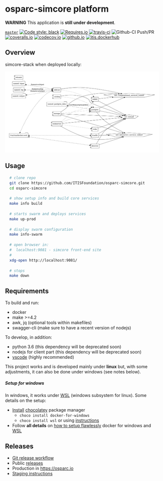 # osparc-simcore platform

**WARNING** This application is **still under development**.

<!-- NOTE: when branched replace `master` in urls -->
[`master`](https://github.com/itisfoundation/osparc-simcore/tree/master)
[![Code style: black]](https://github.com/psf/black)
[![Requires.io]](https://requires.io/github/ITISFoundation/osparc-simcore/requirements/?branch=master "State of third party python dependencies")
[![travis-ci]](https://travis-ci.org/ITISFoundation/osparc-simcore "State of CI: build, test and pushing images")
![Github-CI Push/PR](https://github.com/ITISFoundation/osparc-simcore/workflows/Github-CI%20Push/PR/badge.svg)
[![coveralls.io]](https://coveralls.io/github/ITISFoundation/osparc-simcore?branch=master)
[![codecov.io]](https://codecov.io/gh/ITISFoundation/osparc-simcore)
[![github.io]](https://itisfoundation.github.io/)
[![itis.dockerhub]](https://hub.docker.com/u/itisfoundation)



<!-- ADD HERE ALL BADGE URLS -->
[Code style: black]:https://img.shields.io/badge/code%20style-black-000000.svg
[Requires.io]:https://img.shields.io/requires/github/ITISFoundation/osparc-simcore.svg
[travis-ci]:https://travis-ci.org/ITISFoundation/osparc-simcore.svg?branch=master
[github.io]:https://img.shields.io/website-up-down-green-red/https/itisfoundation.github.io.svg?label=documentation
[itis.dockerhub]:https://img.shields.io/website/https/hub.docker.com/u/itisfoundation.svg?down_color=red&label=dockerhub%20repos&up_color=green
[coveralls.io]:https://coveralls.io/repos/github/ITISFoundation/osparc-simcore/badge.svg?branch=master
[codecov.io]:https://codecov.io/gh/ITISFoundation/osparc-simcore/branch/master/graph/badge.svg

<!---------------------------->

## Overview

simcore-stack when deployed locally:

![](docs/img/.stack-simcore-version.yml.png)

## Usage

```bash
  # clone repo
  git clone https://github.com/ITISFoundation/osparc-simcore.git
  cd osparc-simcore

  # show setup info and build core services
  make info build

  # starts swarm and deploys services
  make up-prod

  # display swarm configuration
  make info-swarm

  # open browser in:
  #  localhost:9081 - simcore front-end site
  #
  xdg-open http://localhost:9081/

  # stops
  make down
```

## Requirements

To build and run:

- docker
- make >=4.2
- awk, jq (optional tools within makefiles)
- swagger-cli (make sure to have a recent version of nodejs)

To develop, in addition:

- python 3.6 (this dependency will be deprecated soon)
- nodejs for client part (this dependency will be deprecated soon)
- [vscode] (highly recommended)

This project works and is developed mainly under **linux** but, with some adjustments, it can also be done under windows (see notes below).

##### Setup for **windows**

In windows, it works under [WSL] (windows subsystem for linux). Some details on the setup:

- [Install](https://chocolatey.org/docs/installation) [chocolatey] package manager
  - ``choco install docker-for-windows``
  - ``choco install wsl`` or using [instructions](https://docs.microsoft.com/en-us/windows/wsl/install-win10)
-  Follow **all details** on [how to setup flawlessly](https://nickjanetakis.com/blog/setting-up-docker-for-windows-and-wsl-to-work-flawlessly) docker for windows and [WSL]


## Releases

- [Git release workflow](ops/README.md)
- Public [releases](https://github.com/ITISFoundation/osparc-simcore/releases)
- Production in https://osparc.io
- [Staging instructions](docs/staging-instructions.md)




<!-- ADD REFERENCES BELOW AND KEEP THEM IN ALPHABETICAL ORDER -->
[chocolatey]:https://chocolatey.org/
[vscode]:https://code.visualstudio.com/
[WSL]:https://docs.microsoft.com/en-us/windows/wsl/faq
